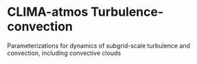 # CLIMA-atmos Turbulence-convection
Parameterizations for dynamics of subgrid-scale turbulence and convection, including convective clouds
